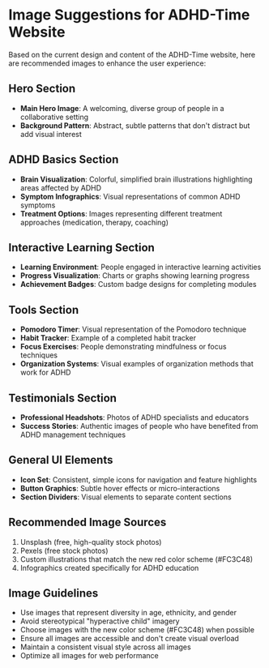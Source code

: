# Image Suggestions for ADHD-Time Website

Based on the current design and content of the ADHD-Time website, here are recommended images to enhance the user experience:

## Hero Section
- **Main Hero Image**: A welcoming, diverse group of people in a collaborative setting
- **Background Pattern**: Abstract, subtle patterns that don't distract but add visual interest

## ADHD Basics Section
- **Brain Visualization**: Colorful, simplified brain illustrations highlighting areas affected by ADHD
- **Symptom Infographics**: Visual representations of common ADHD symptoms
- **Treatment Options**: Images representing different treatment approaches (medication, therapy, coaching)

## Interactive Learning Section
- **Learning Environment**: People engaged in interactive learning activities
- **Progress Visualization**: Charts or graphs showing learning progress
- **Achievement Badges**: Custom badge designs for completing modules

## Tools Section
- **Pomodoro Timer**: Visual representation of the Pomodoro technique
- **Habit Tracker**: Example of a completed habit tracker
- **Focus Exercises**: People demonstrating mindfulness or focus techniques
- **Organization Systems**: Visual examples of organization methods that work for ADHD

## Testimonials Section
- **Professional Headshots**: Photos of ADHD specialists and educators
- **Success Stories**: Authentic images of people who have benefited from ADHD management techniques

## General UI Elements
- **Icon Set**: Consistent, simple icons for navigation and feature highlights
- **Button Graphics**: Subtle hover effects or micro-interactions
- **Section Dividers**: Visual elements to separate content sections

## Recommended Image Sources
1. Unsplash (free, high-quality stock photos)
2. Pexels (free stock photos)
3. Custom illustrations that match the new red color scheme (#FC3C48)
4. Infographics created specifically for ADHD education

## Image Guidelines
- Use images that represent diversity in age, ethnicity, and gender
- Avoid stereotypical "hyperactive child" imagery
- Choose images with the new color scheme (#FC3C48) when possible
- Ensure all images are accessible and don't create visual overload
- Maintain a consistent visual style across all images
- Optimize all images for web performance

